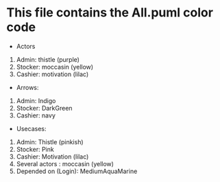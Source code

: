 This file contains the All.puml color code
 =
 - Actors

1. Admin: thistle (purple)
2. Stocker: moccasin (yellow)
3. Cashier: motivation (lilac)

- Arrows:
1. Admin: Indigo
2. Stocker: DarkGreen
3. Cashier: navy

- Usecases:
1. Admin: Thistle (pinkish)
2. Stocker: Pink
3. Cashier: Motivation (lilac)
4. Several actors : moccasin (yellow)
5. Depended on (Login): MediumAquaMarine 

